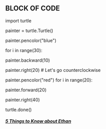 ## __BLOCK OF CODE__

 import turtle

painter = turtle.Turtle()

painter.pencolor("blue")

for i in range(30):

painter.backward(10)

painter.right(20) # Let's go counterclockwise

painter.pencolor("red") for i in range(20):

painter.forward(20)

painter.right(40)

turtle.done()

##### [5 Things to Know about Ethan](5-things-to-know-about-Ethan.md)
